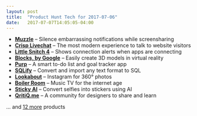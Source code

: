 ```yaml
---
layout: post
title:  "Product Hunt Tech for 2017-07-06"
date:   2017-07-07T14:05:05-04:00
---
```


* **[Muzzle](https://www.producthunt.com/posts/muzzle?utm_campaign=producthunt-api&utm_medium=api&utm_source=Application%3A+Daily+Digest+RSS+%28ID%3A+3202%29)** – Silence embarrassing notifications while screensharing
* **[Crisp Livechat](https://www.producthunt.com/posts/crisp-livechat?utm_campaign=producthunt-api&utm_medium=api&utm_source=Application%3A+Daily+Digest+RSS+%28ID%3A+3202%29)** – The most modern experience to talk to website visitors
* **[Little Snitch 4](https://www.producthunt.com/posts/little-snitch-4?utm_campaign=producthunt-api&utm_medium=api&utm_source=Application%3A+Daily+Digest+RSS+%28ID%3A+3202%29)** – Shows connection alerts when apps are connecting
* **[Blocks, by Google](https://www.producthunt.com/posts/blocks-by-google-2?utm_campaign=producthunt-api&utm_medium=api&utm_source=Application%3A+Daily+Digest+RSS+%28ID%3A+3202%29)** – Easily create 3D models in virtual reality
* **[Purp](https://www.producthunt.com/posts/purp?utm_campaign=producthunt-api&utm_medium=api&utm_source=Application%3A+Daily+Digest+RSS+%28ID%3A+3202%29)** – A smart to-do list and goal tracker app
* **[SQLify](https://www.producthunt.com/posts/sqlify?utm_campaign=producthunt-api&utm_medium=api&utm_source=Application%3A+Daily+Digest+RSS+%28ID%3A+3202%29)** – Convert and import any text format to SQL
* **[Lookabout](https://www.producthunt.com/posts/lookabout?utm_campaign=producthunt-api&utm_medium=api&utm_source=Application%3A+Daily+Digest+RSS+%28ID%3A+3202%29)** – Instagram for 360° photos
* **[Boiler Room](https://www.producthunt.com/posts/boiler-room-2?utm_campaign=producthunt-api&utm_medium=api&utm_source=Application%3A+Daily+Digest+RSS+%28ID%3A+3202%29)** – Music TV for the internet age
* **[Sticky AI](https://www.producthunt.com/posts/sticky-ai-2?utm_campaign=producthunt-api&utm_medium=api&utm_source=Application%3A+Daily+Digest+RSS+%28ID%3A+3202%29)** – Convert selfies into stickers using AI
* **[QritiQ.me](https://www.producthunt.com/posts/qritiq-me?utm_campaign=producthunt-api&utm_medium=api&utm_source=Application%3A+Daily+Digest+RSS+%28ID%3A+3202%29)** – A community for designers to share and learn

… and [12 more](https://www.producthunt.com/tech) products